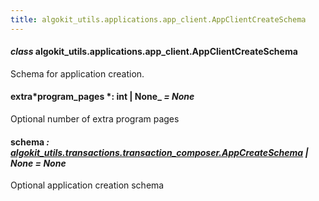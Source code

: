 ```yaml
---
title: algokit_utils.applications.app_client.AppClientCreateSchema
---
```


#### _class_ algokit_utils.applications.app_client.AppClientCreateSchema

Schema for application creation.

#### extra*program_pages *: int | None\_ _= None_

Optional number of extra program pages

#### schema _: [algokit_utils.transactions.transaction_composer.AppCreateSchema](/reference/algokit-utils-py/api/transactions/transaction_composer/appcreateschema/#algokit_utils.transactions.transaction_composer.AppCreateSchema) | None_ _= None_

Optional application creation schema
